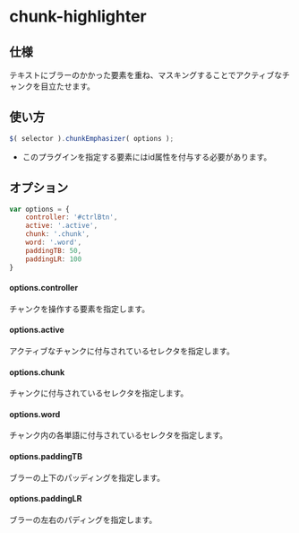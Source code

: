 # chunk-highlighter

## 仕様
テキストにブラーのかかった要素を重ね、マスキングすることでアクティブなチャンクを目立たせます。



## 使い方
```javascript
$( selector ).chunkEmphasizer( options );
```
* このプラグインを指定する要素にはid属性を付与する必要があります。



## オプション
```javascript
var options = {
	controller: '#ctrlBtn',
	active: '.active',
	chunk: '.chunk',
	word: '.word',
	paddingTB: 50,
	paddingLR: 100
}
```
#### options.controller
チャンクを操作する要素を指定します。
#### options.active
アクティブなチャンクに付与されているセレクタを指定します。
#### options.chunk
チャンクに付与されているセレクタを指定します。
#### options.word
チャンク内の各単語に付与されているセレクタを指定します。
#### options.paddingTB
ブラーの上下のパッディングを指定します。
#### options.paddingLR
ブラーの左右のパディングを指定します。